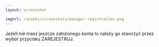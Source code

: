 ```yaml
---
layout: screenshot

imgUrl: /assets/screenshots/manager-registration.png
---
```

Jeżeli nie masz jeszcze założonego konta to należy go stworzyć przez wybór przycisku ZAREJESTRUJ.

